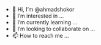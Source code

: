 - 👋 Hi, I’m @ahmadshokor
- 👀 I’m interested in ...
- 🌱 I’m currently learning ...
- 💞️ I’m looking to collaborate on ...
- 📫 How to reach me ...

<!---
ahmadshokor/ahmadshokor is a ✨ special ✨ repository because its `README.md` (this file) appears on your GitHub profile.
You can click the Preview link to take a look at your changes.
--->
